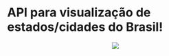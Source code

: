 <h1>API para visualização de estados/cidades do Brasil!</h1>
<div align="center">
  <img src="https://img1.picmix.com/output/pic/normal/4/5/0/4/7794054_a8c07.gif"/>
</div>
